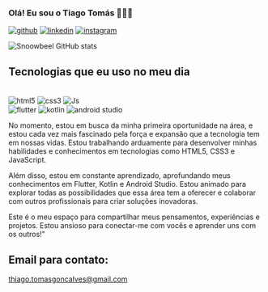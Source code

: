 ### Olá! Eu sou o Tiago Tomás 👩🏾‍💻

[![github](https://img.shields.io/badge/GitHub-100000?style=for-the-badge&logo=github&logoColor=white)](https://github.com)
[![linkedin](https://img.shields.io/badge/LinkedIn-0077B5?style=for-the-badge&logo=linkedin&logoColor=white
)](https://www.linkedin.com/feed/)
[![instagram](https://img.shields.io/badge/Instagram-E4405F?style=for-the-badge&logo=instagram&logoColor=white)](https//intagram.com/tiagoo_tomas)

![Snoowbeel GitHub stats](https://github-readme-stats.vercel.app/api?username=Snoowbeel&show_icons=true&theme=dark)

## Tecnologias que eu uso no meu dia

<div style="display: inline_block"><br/>
 <img align="center" alt="html5" src="https://img.shields.io/badge/HTML5-E34F26?style=for-the-badge&logo=html5&logoColor=white" /> 
 <img align="center" alt="css3" src="https://img.shields.io/badge/CSS3-1572B6?style=for-the-badge&logo=css3&logoColor=white" /> 
 <img align="center" alt="Js" src="https://img.shields.io/badge/JavaScript-323330?style=for-the-badge&logo=javascript&logoColor=F7DF1E"/>
 </div>
 <img align="center" alt="flutter" src="https://img.shields.io/badge/Flutter-02569B?style=for-the-badge&logo=flutter&logoColor=white" /> 
 </div>
 <img align="center" alt="kotlin" src="https://img.shields.io/badge/Kotlin-0095D5?&style=for-the-badge&logo=kotlin&logoColor=white" /> 
 </div>
 <img align="center" alt="android studio" src="https://img.shields.io/badge/Android_Studio-3DDC84?style=for-the-badge&logo=android-studio&logoColor=white" />
 </div>

 No momento, estou em busca da minha primeira oportunidade na área, e estou cada vez mais fascinado pela força e expansão que a tecnologia tem em nossas vidas. Estou trabalhando arduamente para desenvolver minhas habilidades e conhecimentos em tecnologias como HTML5, CSS3 e JavaScript.

Além disso, estou em constante aprendizado, aprofundando meus conhecimentos em Flutter, Kotlin e Android Studio. Estou animado para explorar todas as possibilidades que essa área tem a oferecer e colaborar com outros profissionais para criar soluções inovadoras.

Este é o meu espaço para compartilhar meus pensamentos, experiências e projetos. Estou ansioso para conectar-me com vocês e aprender uns com os outros!"

## Email para contato:
thiago.tomasgoncalves@gmail.com
 

